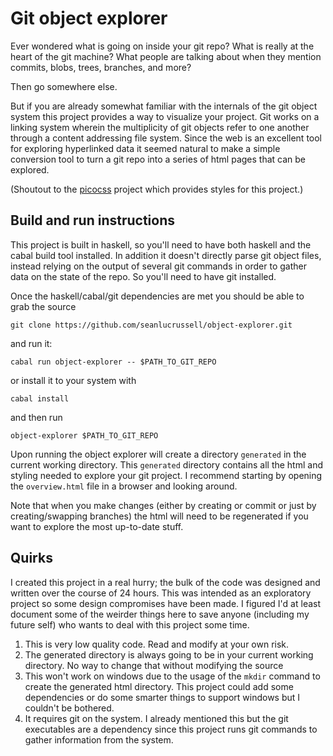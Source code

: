 # Git object explorer

Ever wondered what is going on inside your git repo? What is really at the heart of the git machine? What people are talking about when they mention commits, blobs, trees, branches, and more?

Then go somewhere else.

But if you are already somewhat familiar with the internals of the git object system this project provides a way to visualize your project. Git works on a linking system wherein the multiplicity of git objects refer to one another through a content addressing file system. Since the web is an excellent tool for exploring hyperlinked data it seemed natural to make a simple conversion tool to turn a git repo into a series of html pages that can be explored.

(Shoutout to the [picocss](https://github.com/picocss/pico) project which provides styles for this project.)

## Build and run instructions

This project is built in haskell, so you'll need to have both haskell and the cabal build tool installed. In addition it doesn't directly parse git object files, instead relying on the output of several git commands in order to gather data on the state of the repo. So you'll need to have git installed.

Once the haskell/cabal/git dependencies are met you should be able to grab the source

```
git clone https://github.com/seanlucrussell/object-explorer.git
```

and run it:

```
cabal run object-explorer -- $PATH_TO_GIT_REPO
```

or install it to your system with

```
cabal install
```

and then run

```
object-explorer $PATH_TO_GIT_REPO
```

Upon running the object explorer will create a directory `generated` in the current working directory. This `generated` directory contains all the html and styling needed to explore your git project. I recommend starting by opening the `overview.html` file in a browser and looking around.

Note that when you make changes (either by creating or commit or just by creating/swapping branches) the html will need to be regenerated if you want to explore the most up-to-date stuff.

## Quirks

I created this project in a real hurry; the bulk of the code was designed and written over the course of 24 hours. This was intended as an exploratory project so some design compromises have been made. I figured I'd at least document some of the weirder things here to save anyone (including my future self) who wants to deal with this project some time.

1. This is very low quality code. Read and modify at your own risk.
2. The generated directory is always going to be in your current working directory. No way to change that without modifying the source
3. This won't work on windows due to the usage of the `mkdir` command to create the generated html directory. This project could add some dependencies or do some smarter things to support windows but I couldn't be bothered.
4. It requires git on the system. I already mentioned this but the git executables are a dependency since this project runs git commands to gather information from the system.